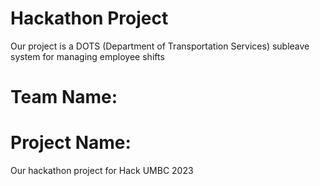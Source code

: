 # Hackathon Project

Our project is a DOTS (Department of Transportation Services) subleave system for managing employee shifts

# Team Name: 
# Project Name:
Our hackathon project for Hack UMBC 2023
